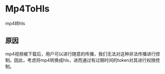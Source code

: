 # Mp4ToHls
mp4转hls

## 原因
mp4视频被下载后，用户可以进行随意的传播，我们无法对这种非法传播进行控制。因此，考虑将mp4转换成hls，进而通过有过期时间的token对其进行权限控制。
